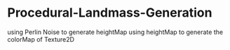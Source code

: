 # Procedural-Landmass-Generation
using Perlin Noise to generate heightMap
  using heightMap to generate the colorMap of Texture2D
